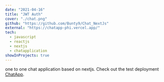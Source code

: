 ```yaml
---
date: "2021-04-16"
title: "JWT Auth"
cover: "./chat.png"
github: "https://github.com/Bunty9/Chat_NextJs"
external: "https://chatapp-phi.vercel.app/"
tech:
  - javascript
  - reactjs
  - nextjs
  - chatapplication
showInProjects: true
---
```


one to one chat application based on nextjs. Check out the test deployment [ChatApp](https://chatapp-phi.vercel.app/).
